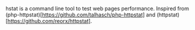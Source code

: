 hstat is a command line tool to test web pages performance. Inspired from (php-httpstat)[https://github.com/talhasch/php-httpstat] and (httpstat)[https://github.com/reorx/httpstat].
